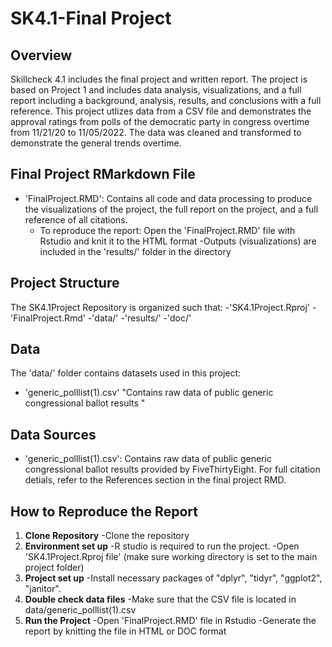 # SK4.1-Final Project

## Overview 
Skillcheck 4.1 includes the final project and written report. The project is based on Project 1 and includes data analysis, visualizations, and a full report including a background, analysis, results, and conclusions with a full reference. 
This project utlizes data from a CSV file and demonstrates the approval ratings from polls of the democratic party in congress overtime from 11/21/20 to 11/05/2022. The data was cleaned and transformed to demonstrate the general trends overtime. 


## Final Project RMarkdown File 
- 'FinalProject.RMD': Contains all code and data processing to produce the visualizations of the project, the full report on the project, and a full reference of all citations. 
    - To reproduce the report: Open the 'FinalProject.RMD' file       with Rstudio and knit it to the HTML format
    -Outputs (visualizations) are included in the 'results/'         folder in the directory 

## Project Structure
The SK4.1Project Repository is organized such that: 
-'SK4.1Project.Rproj' 
-'FinalProject.Rmd' 
-'data/'
-'results/'
-'doc/'


## Data 
The 'data/' folder contains datasets used in this project:
- 'generic_polllist(1).csv' "Contains raw data of public generic congressional ballot results "

## Data Sources 
- 'generic_polllist(1).csv': Contains raw data of public generic congressional ballot results provided by FiveThirtyEight. For full citation detials, refer to the References section in the final project RMD. 

## How to Reproduce the Report
1. **Clone Repository**
-Clone the repository
2. **Environment set up**
-R studio is required to run the project. 
-Open 'SK4.1Project.Rproj file' (make sure working directory is set to the main project folder) 
3. **Project set up**
-Install necessary packages of "dplyr", "tidyr", "ggplot2", "janitor". 
4. **Double check data files**
-Make sure that the CSV file is located in     data/generic_polllist(1).csv
4. **Run the Project** 
-Open 'FinalProject.RMD' file in Rstudio
-Generate the report by knitting the file in HTML or DOC format
  
